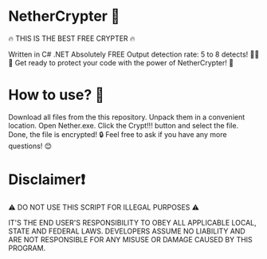   # NetherCrypter 🌋

  🔥 THIS IS THE BEST FREE CRYPTER 🔥

  Written in C# .NET
  Absolutely FREE
  Output detection rate: 5 to 8 detects! 🕵️‍♂️
  🚀 Get ready to protect your code with the power of NetherCrypter! 🚀

  # How to use? 🤔

  Download all files from the this repository.
  Unpack them in a convenient location.
  Open Nether.exe.
  Click the Crypt!!! button and select the file.
  Done, the file is encrypted! 🔒
  Feel free to ask if you have any more questions! 😊

  # Disclaimer❗
  ⚠️ DO NOT USE THIS SCRIPT FOR ILLEGAL PURPOSES ⚠️

  IT'S THE END USER'S RESPONSIBILITY TO OBEY ALL APPLICABLE LOCAL, STATE AND FEDERAL LAWS. DEVELOPERS ASSUME NO LIABILITY AND ARE NOT RESPONSIBLE FOR ANY MISUSE OR DAMAGE     CAUSED BY THIS PROGRAM.
